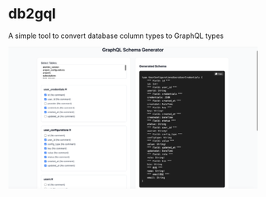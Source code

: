 # db2gql

A simple tool to convert database column types to GraphQL types

![image](./docs/schema.png)
